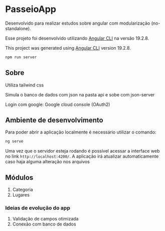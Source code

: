 # PasseioApp

<!-- ![Home](./public/home.png)

Baixe [aqui](./public/demo.mp4) um vídeo curto demonstrando a aplicação. -->

Desenvolvido para realizar estudos sobre angular com modularização (no-standalone).

Esse projeto foi desenvolvido utilizando [Angular CLI](https://github.com/angular/angular-cli) na versão 19.2.8.

This project was generated using [Angular CLI](https://github.com/angular/angular-cli) version 19.2.8.

```bash
npm run server
```

## Sobre

Utiliza tailwind css

Simula o banco de dados com json na pasta api e sobe com json-server

Login com google: Google cloud console (OAuth2)

## Ambiente de desenvolvimento

Para poder abrir a aplicação localmente é necessário utilizar o comando: 

```bash
ng serve
```

Uma vez que o servidor esteja rodando é possível acessar a interface web no link `http://localhost:4200/`. A aplicação irá atualizar automaticamente caso haja alguma alteração nos arquivos

## Módulos

1. Categoria
2. Lugares
### Ideias de evolução do app

1. Validação de campos otimizada
2. Conexão com banco de dados
